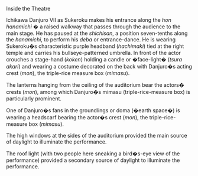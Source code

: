 Inside the Theatre


Ichikawa Danjuro VII as Sukeroku makes his entrance along the _hon hanamichi_ � a raised walkway that passes through the audience to the main stage. He has paused at the _shichisan_, a position seven-tenths along the _hanamichi_, to perform his _deba_ or entrance-dance. He is wearing Sukeroku�s characteristic purple headband (_hachimaki_) tied at the right temple and carries his bullseye-patterned umbrella. In front of the actor crouches a stage-hand (_koken_) holding a candle or �face-light� (_tsura akari_) and wearing a costume decorated on the back with Danjuro�s acting crest (_mon_), the triple-rice measure box (_mimasu_).

The lanterns hanging from the ceiling of the auditorium bear the actors� crests (_mon_), among which Danjuro�s mimasu (triple-rice-measure box) is particularly prominent.

One of Danjuro�s fans in the groundlings or doma (�earth space�) is wearing a headscarf bearing the actor�s crest (_mon_), the triple-rice-measure box (_mimasu_). 


The high windows at the sides of the auditorium provided the main source of daylight to illuminate the performance.

The roof light (with two people here sneaking a bird�s-eye view of the performance) provided a secondary source of daylight to illuminate the performance. 
